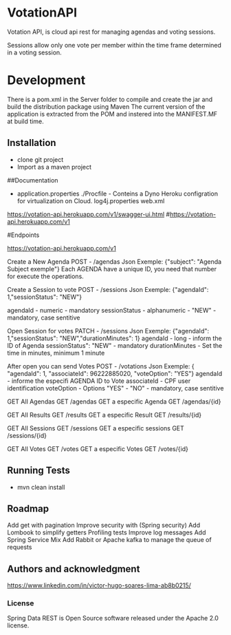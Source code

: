 # VotationAPI

Votation API, is cloud api rest for managing agendas and voting sessions.

Sessions allow only one vote per member within the time frame determined in a voting session.

# Development

There is a pom.xml in the Server folder to compile and create the jar and build the distribution
package using Maven The current version of the application is extracted from the POM and instered
into the MANIFEST.MF at build time. 

## Installation

- clone git project
- Import as a maven project

##Documentation

- application.properties
./Procfile  - Conteins a Dyno Heroku configration for virtualization on Cloud.
log4j.properties
web.xml


https://votation-api.herokuapp.com/v1/swagger-ui.html
#https://votation-api.herokuapp.com/v1

#Endpoints


https://votation-api.herokuapp.com/v1

Create a New Agenda
POST  - /agendas
Json Exemple:
{"subject": "Agenda Subject exemple"}
Each AGENDA have a unique ID, you need that number for execute
the operations.


Create a Session to vote
POST  - /sessions
Json Exemple:
{"agendaId": 1,"sessionStatus": "NEW"}

agendaId - numeric - mandatory
sessionStatus - alphanumeric - "NEW" - mandatory, case sentitive

Open Session for votes
PATCH  - /sessions
Json Exemple:
{"agendaId": 1,"sessionStatus": "NEW","durationMinutes": 1}
agendaId - long -  inform the ID of Agenda
sessionStatus": "NEW" - mandatory
durationMinutes - Set the time in minutes, minimum 1 minute

After open you can send Votes
POST  - /votations
Json Exemple:
{    "agendaId": 1,    "associateId": 96222885020,    "voteOption": "YES"}
agendaId -  informe the especifi AGENDA ID to Vote
associateId - CPF user identification
voteOption - Options "YES" - "NO" - mandatory, case sentitive


GET All Agendas
GET /agendas
GET a especific Agenda
GET /agendas/{id}

GET All Results
GET /results
GET a especific Result
GET /results/{id}

GET All Sessions
GET /sessions
GET a especific sessions
GET /sessions/{id}

GET All Votes
GET /votes
GET a especific Votes
GET /votes/{id}

## Running Tests

- mvn clean install

## Roadmap

Add get with pagination 
Improve security with (Spring security)
Add Lombook to simplify getters
Profiling tests
Improve log messages
Add Spring Service Mix
Add Rabbit or Apache kafka to manage the queue of requests

## Authors and acknowledgment
https://www.linkedin.com/in/victor-hugo-soares-lima-ab8b0215/

### License
Spring Data REST is Open Source software released under the Apache 2.0 license.